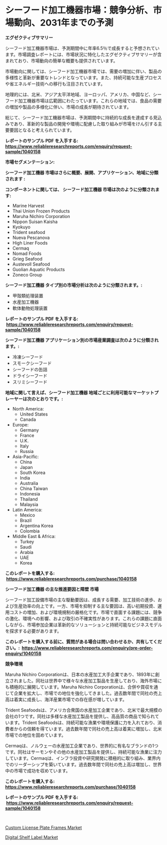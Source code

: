 <p><h1>シーフード加工機器市場：競争分析、市場動向、2031年までの予測</h1></p><p><strong>エグゼクティブサマリー</strong></p>
<p><p>シーフード加工機器市場は、予測期間中に年率6.5％で成長すると予想されています。市場調査レポートには、市場状況に特化したエグゼクティブサマリーが含まれており、市場動向の簡単な概要も提供されています。</p><p>市場動向に関しては、シーフード加工機器市場では、需要の増加に伴い、製品の多様性と革新が重要なトレンドとなっています。また、持続可能な生産プロセスや省エネルギー技術への移行も注目されています。</p><p>地理的には、北米、アジア太平洋地域、ヨーロッパ、アメリカ、中国など、シーフード加工機器市場は広範囲にわたっています。これらの地域では、食品の需要の増加や製品の多様化に伴い、市場の成長が期待されています。</p><p>総じて、シーフード加工機器市場は、予測期間中に持続的な成長を達成する見込みであり、革新的な製品の開発や環境に配慮した取り組みが市場をけん引する主要要因となると考えられています。</p></p>
<p><strong>レポートのサンプル PDF を入手する: <a href="https://www.reliableresearchreports.com/enquiry/request-sample/1040158">https://www.reliableresearchreports.com/enquiry/request-sample/1040158</a></strong></p>
<p><strong>市場セグメンテーション:</strong></p>
<p><strong> シーフード加工機器 市場はさらに概要、展開、アプリケーション、地域に分類されます :</strong></p>
<p><strong>コンポーネントに関しては、 シーフード加工機器 市場は次のように分類されます: &nbsp;</strong></p>
<p><ul><li>Marine Harvest</li><li>Thai Union Frozen Products</li><li>Maruha Nichiro Corporation</li><li>Nippon Suisan Kaisha</li><li>Kyokuyo</li><li>Trident seafood</li><li>Nueva Pescanova</li><li>High Liner Foods</li><li>Cermaq</li><li>Nomad Foods</li><li>Grieg Seafood</li><li>Austevoll Seafood</li><li>Guolian Aquatic Products</li><li>Zoneco Group</li></ul></p>
<p><strong> シーフード加工機器 タイプ別の市場分析は次のように分類されます。:</strong></p>
<p><ul><li>甲殻類処理装置</li><li>水産加工機器</li><li>軟体動物処理装置</li></ul></p>
<p><strong>レポートのサンプル PDF を入手する: &nbsp;<a href="https://www.reliableresearchreports.com/enquiry/request-sample/1040158">https://www.reliableresearchreports.com/enquiry/request-sample/1040158</a></strong></p>
<p><strong> シーフード加工機器 アプリケーション別の市場産業調査は次のように分類されます。:</strong></p>
<p><ul><li>冷凍シーフード</li><li>スモークシーフード</li><li>シーフードの缶詰</li><li>ドライシーフード</li><li>スリミシーフード</li></ul></p>
<p><strong>地域に関して言えば、シーフード加工機器 地域ごとに利用可能なマーケットプレーヤーは次のとおりです。:</strong></p>
<p><ul>
    <li>
        North America:
        <ul>
            <li>United States</li>
            <li>Canada</li>
        </ul>
    </li>
    <li>
        Europe:
        <ul>
            <li>Germany</li>
            <li>France</li>
            <li>U.K.</li>
            <li>Italy</li>
            <li>Russia</li>
        </ul>
    </li>
    <li>
        Asia-Pacific:
        <ul>
            <li>China</li>
            <li>Japan</li>
            <li>South Korea</li>
            <li>India</li>
            <li>Australia</li>
            <li>China Taiwan</li>
            <li>Indonesia</li>
            <li>Thailand</li>
            <li>Malaysia</li>
        </ul>
    </li>
    <li>
        Latin America:
        <ul>
            <li>Mexico</li>
            <li>Brazil</li>
            <li>Argentina Korea</li>
            <li>Colombia</li>
        </ul>
    </li>
    <li>
        Middle East & Africa:
        <ul>
            <li>Turkey</li>
            <li>Saudi</li>
            <li>Arabia</li>
            <li>UAE</li>
            <li>Korea</li>
        </ul>
    </li>
    </ul></p>
<p><strong>このレポートを購入する: &nbsp;<a href="https://www.reliableresearchreports.com/purchase/1040158">https://www.reliableresearchreports.com/purchase/1040158</a></strong></p>
<p><strong>シーフード加工機器 の主な推進要因と障壁 市場</strong></p>
<p><p>シーフード加工設備市場の主な駆動要因は、成長する需要、加工技術の進歩、および生産効率の向上です。一方、市場を抑制する主な要因は、高い初期投資、運用コストの増加、および環境規制の厳格化です。市場で直面する課題には、競争の激化、環境への影響、および取引の不確実性があります。これらの課題に直面しながら、市場参加企業は革新的なソリューションと持続可能なビジネスモデルを探求する必要があります。</p></p>
<p><strong>このレポートを購入する前に、質問がある場合は問い合わせるか、共有してください。:&nbsp; <a href="https://www.reliableresearchreports.com/enquiry/pre-order-enquiry/1040158">https://www.reliableresearchreports.com/enquiry/pre-order-enquiry/1040158</a></strong></p>
<p><strong>競争環境</strong></p>
<p><p>Maruha Nichiro Corporationは、日本の水産加工大手企業であり、1893年に創立されました。同社は世界中で様々な水産加工製品を生産しており、海外市場にも積極的に展開しています。Maruha Nichiro Corporationは、合併や買収を通じて企業を拡大し、市場での地位を強化してきました。過去数年間で同社の売上高は着実に成長し、海洋産業市場での存在感が増しています。</p><p>Trident Seafoodsは、アメリカ合衆国の水産加工企業であり、北米で最大規模の会社の1つです。同社は多様な水産加工製品を提供し、高品質の商品で知られています。Trident Seafoodsは、持続可能な漁業や環境保護に力を入れており、消費者からの信頼を得ています。過去数年間で同社の売上高は着実に増加し、北米市場での地位を固めています。</p><p>Cermaqは、ノルウェーの水産加工企業であり、世界的に有名なブランドの1つです。同社はサーモンやその他の水産加工製品を提供し、持続可能な漁業に注力しています。Cermaqは、インフラ投資や研究開発に積極的に取り組み、業界内でのリーダーシップを築いています。過去数年間で同社の売上高は増加し、世界中の市場で成功を収めています。</p></p>
<p><strong>このレポートを購入する: &nbsp; <a href="https://www.reliableresearchreports.com/purchase/1040158">https://www.reliableresearchreports.com/purchase/1040158</a></strong></p>
<p><strong>レポートのサンプル PDF を入手する: &nbsp;<a href="https://www.reliableresearchreports.com/enquiry/request-sample/1040158">https://www.reliableresearchreports.com/enquiry/request-sample/1040158</a></strong><strong></strong></p>
<p>&nbsp;</p>
<p><p><a href="https://five-trouble-98a.notion.site/Custom-License-Plate-Frames-Market-Research-Report-Unlocks-Analysis-on-the-Market-Financial-Status--673086ef17bb4adfa9a78478317b1b50">Custom License Plate Frames Market</a></p><p><a href="https://github.com/Sarissaschmalingtr6fz2739/Market-Research-Report-List-1/blob/main/digital-shelf-label-market.md">Digital Shelf Label Market</a></p></p>
